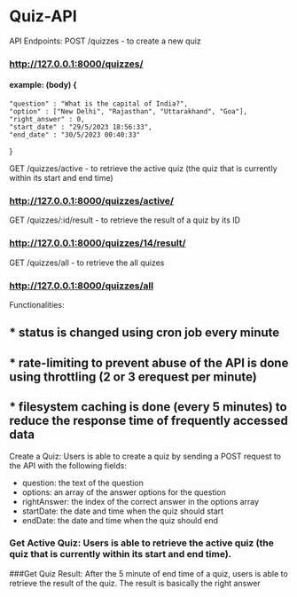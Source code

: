 # Quiz-API
API Endpoints:
POST /quizzes - to create a new quiz
### http://127.0.0.1:8000/quizzes/
#### example: (body) {
    "question" : "What is the capital of India?",
    "option" : ["New Delhi", "Rajasthan", "Uttarakhand", "Goa"],
    "right_answer" : 0,
    "start_date" : "29/5/2023 18:56:33",
    "end_date" : "30/5/2023 00:40:33"
}

GET /quizzes/active - to retrieve the active quiz (the quiz that is currently within its start and end time) 
### http://127.0.0.1:8000/quizzes/active/

GET /quizzes/:id/result - to retrieve the result of a quiz by its ID 
### http://127.0.0.1:8000/quizzes/14/result/

GET /quizzes/all - to retrieve the all quizes
### http://127.0.0.1:8000/quizzes/all

Functionalities:
## * status is changed using cron job every minute
## * rate-limiting to prevent abuse of the API is done using throttling (2 or 3 erequest per minute)
## * filesystem caching is done (every 5 minutes) to reduce the response time of frequently accessed data 

Create a Quiz: Users is able to create a quiz by sending a POST request to the API with the following fields:
- question: the text of the question
- options: an array of the answer options for the question
- rightAnswer: the index of the correct answer in the options array
- startDate: the date and time when the quiz should start
- endDate: the date and time when the quiz should end
### Get Active Quiz: Users is able to retrieve the active quiz (the quiz that is currently within its start and end time).
###Get Quiz Result: After the 5 minute of end time of a quiz, users is able to retrieve the result of the quiz. The result is basically the right answer 

